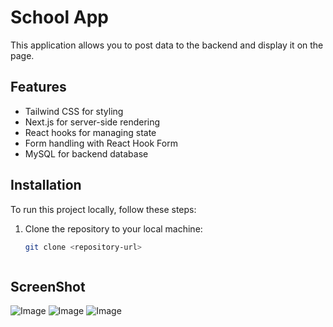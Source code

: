# School App

This application allows you to post data to the backend and display it on the page.

## Features
- Tailwind CSS for styling
- Next.js for server-side rendering
- React hooks for managing state
- Form handling with React Hook Form
- MySQL for backend database

## Installation
To run this project locally, follow these steps:

1. Clone the repository to your local machine:
   ```bash
   git clone <repository-url>



## ScreenShot

![Image](./schoolweb/public/Screenshot1.png)
![Image](./schoolweb/public/Screenshot2.png)
![Image](./schoolweb/public/Screenshot3.png)